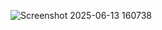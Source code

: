 ![Screenshot 2025-06-13 160738](https://github.com/user-attachments/assets/f96496ef-ad60-40f3-8911-a4a1b59f0d76)
